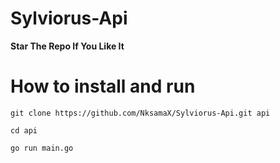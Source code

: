 # Sylviorus-Api

**Star The Repo If You Like It**

# How to install and run

```
git clone https://github.com/NksamaX/Sylviorus-Api.git api

cd api

go run main.go

```

